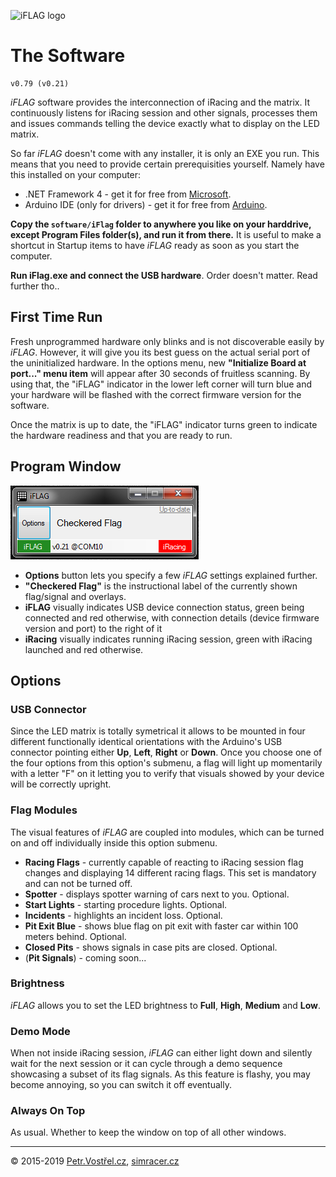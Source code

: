 ![iFLAG logo](http://simracer.cz/iracing/iFlag-logo/logo-full.svg)

The Software
============

	v0.79 (v0.21)

_iFLAG_ software provides the interconnection of iRacing and the matrix. It continuously listens for iRacing session and other signals, processes them and issues commands telling the device exactly what to display on the LED matrix.

So far _iFLAG_ doesn't come with any installer, it is only an EXE you run. This means that you need to provide certain prerequisities yourself. Namely have this installed on your computer:
- .NET Framework 4 - get it for free from [Microsoft](https://www.microsoft.com/en-us/download/details.aspx?id=17718).
- Arduino IDE (only for drivers) - get it for free from [Arduino](https://www.arduino.cc/en/Main/Software).

__Copy the `software/iFlag` folder to anywhere you like on your harddrive, except Program Files folder(s), and run it from there.__ It is useful to make a shortcut in Startup items to have _iFLAG_ ready as soon as you start the computer.

__Run iFlag.exe and connect the USB hardware__. Order doesn't matter. Read further tho..


First Time Run
--------------

Fresh unprogrammed hardware only blinks and is not discoverable easily by _iFLAG_. However, it will give you its best guess on the actual serial port of the uninitialized hardware. In the options menu, new __"Initialize Board at port..." menu item__ will appear after 30 seconds of fruitless scanning. By using that, the "iFLAG" indicator in the lower left corner will turn blue and your hardware will be flashed with the correct firmware version for the software.

Once the matrix is up to date, the "iFLAG" indicator turns green to indicate the hardware readiness and that you are ready to run.


Program Window
--------------

![Screenshot of the software window](screenshot.png)

* __Options__ button lets you specify a few _iFLAG_ settings explained further.
* __"Checkered Flag"__ is the instructional label of the currently shown flag/signal and overlays.
* __iFLAG__ visually indicates USB device connection status, green being connected and red otherwise, with connection details (device firmware version and port) to the right of it
* __iRacing__ visually indicates running iRacing session, green with iRacing launched and red otherwise.


Options
-------


### USB Connector

Since the LED matrix is totally symetrical it allows to be mounted in four different functionally identical orientations with the Arduino's USB connector pointing either __Up__, __Left__, __Right__ or __Down__. Once you choose one of the four options from this option's submenu, a flag will light up momentarily with a letter "F" on it letting you to verify that visuals showed by your device will be correctly upright.


### Flag Modules

The visual features of _iFLAG_ are coupled into modules, which can be turned on and off individually inside this option submenu.

* __Racing Flags__ - currently capable of reacting to iRacing session flag changes and displaying 14 different racing flags. This set is mandatory and can not be turned off.
* __Spotter__ - displays spotter warning of cars next to you. Optional.
* __Start Lights__ - starting procedure lights. Optional.
* __Incidents__ - highlights an incident loss. Optional.
* __Pit Exit Blue__ - shows blue flag on pit exit with faster car within 100 meters behind. Optional.
* __Closed Pits__ - shows signals in case pits are closed. Optional.
* (__Pit Signals__) - coming soon...


### Brightness

_iFLAG_ allows you to set the LED brightness to __Full__, __High__, __Medium__ and __Low__.


### Demo Mode

When not inside iRacing session, _iFLAG_ can either light down and silently wait for the next session or it can cycle through a demo sequence showcasing a subset of its flag signals. As this feature is flashy, you may become annoying, so you can switch it off eventually.


### Always On Top

As usual. Whether to keep the window on top of all other windows.


---
© 2015-2019
[Petr.Vostřel.cz](http://petr.vostrel.cz),
[simracer.cz](http://simracer.cz)

